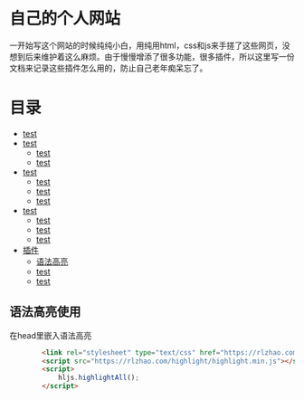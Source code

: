 
# 自己的个人网站
一开始写这个网站的时候纯纯小白，用纯用html，css和js来手搓了这些网页，没想到后来维护着这么麻烦。由于慢慢增添了很多功能，很多插件，所以这里写一份文档来记录这些插件怎么用的，防止自己老年痴呆忘了。
# 目录
- [test](#关于)
- [test](#)
    - [test](#)
    - [test](#)
- [test](#)
    - [test](#便)
    - [test](#常)
    - [test](#)
- [test](#)
    - [test](#)
    - [test](#)
    - [test](#)
- [插件](#插件的使用)
    - [语法高亮](##语法高亮使用)
    - [test](#)
    - [test](#)


## 语法高亮使用<br/>
在head里嵌入语法高亮

```html
        <link rel="stylesheet" type="text/css" href="https://rlzhao.com/highlight/styles/monokai.min.css">
        <script src="https://rlzhao.com/highlight/highlight.min.js"></script>
        <script>
            hljs.highlightAll();
        </script>
```
